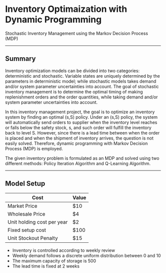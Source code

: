 # Inventory Optimaization with Dynamic Programming
Stochastic Inventory Management using the Markov Decision Process (MDP)

---
## Summary
Inventory optimization models can be divided into two categories: deterministic and stochastic. Variable states are uniquely determined by the parameters in deterministic model; while stochastic models takes demand and/or system parameter uncertainties into account. The goal of stochastic inventory management is to determine the optimal timing of making replenishment orders and the order quantities, while taking demand and/or system parameter uncertainties into account.

In this inventory management project, the goal is to optimize an inventory system by finding an optimal (s,S) policy. Under an (s,S) policy, the system will automatically send orders to supplier when the inventory level reaches or falls below the safety stock, s, and such order will fulfill the inventory back to level S. However, since there is a lead time between when the order is placed and when the shipment of inventory arrives, the question is not easily solved. Therefore, dynamic programming with Markov Decision Process (MDP) is employed.

The given inventory problem is formulated as an MDP and solved using two different methods: Policy Iteration Algorithm and Q-Learning Algorithm.

---
## Model Setup

|Cost|Value|
|----|----|
|Market Price|$10|
|Wholesale Price|$4|
|Unit holding cost per year|$2|
|Fixed setup cost|$100|
|Unit Stockout Penalty|$15|

- Inventory is controlled according to weekly review
- Weekly demand follows a discrete uniform distribution between 0 and 10
- The maximum capacity of storage is 500
- The lead time is fixed at 2 weeks
